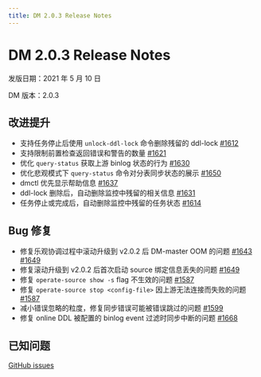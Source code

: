 ```yaml
---
title: DM 2.0.3 Release Notes
---
```


# DM 2.0.3 Release Notes

发版日期：2021 年 5 月 10 日

DM 版本：2.0.3

## 改进提升

- 支持任务停止后使用 `unlock-ddl-lock` 命令删除残留的 ddl-lock [#1612](https://github.com/pingcap/dm/pull/1612)
- 支持限制前置检查返回错误和警告的数量 [#1621](https://github.com/pingcap/dm/pull/1621)
- 优化 `query-status` 获取上游 binlog 状态的行为 [#1630](https://github.com/pingcap/dm/pull/1630)
- 优化悲观模式下 `query-status` 命令对分表同步状态的展示 [#1650](https://github.com/pingcap/dm/pull/1650)
- dmctl 优先显示帮助信息 [#1637](https://github.com/pingcap/dm/pull/1637)
- ddl-lock 删除后，自动删除监控中残留的相关信息 [#1631](https://github.com/pingcap/dm/pull/1631)
- 任务停止或完成后，自动删除监控中残留的任务状态 [#1614](https://github.com/pingcap/dm/pull/1614)

## Bug 修复

- 修复乐观协调过程中滚动升级到 v2.0.2 后 DM-master OOM 的问题 [#1643](https://github.com/pingcap/dm/pull/1643) [#1649](https://github.com/pingcap/dm/pull/1649)
- 修复滚动升级到 v2.0.2 后首次启动 source 绑定信息丢失的问题 [#1649](https://github.com/pingcap/dm/pull/1649)
- 修复 `operate-source show -s` flag 不生效的问题 [#1587](https://github.com/pingcap/dm/pull/1587)
- 修复 `operate-source stop <config-file>` 因上游无法连接而失败的问题 [#1587](https://github.com/pingcap/dm/pull/1587)
- 减小错误忽略的粒度，修复同步错误可能被错误跳过的问题 [#1599](https://github.com/pingcap/dm/pull/1599)
- 修复 online DDL 被配置的 binlog event 过滤时同步中断的问题 [#1668](https://github.com/pingcap/dm/pull/1668)

## 已知问题

[GitHub issues](https://github.com/pingcap/dm/issues?q=is%3Aissue+label%3Aaffected-v2.0.3)
